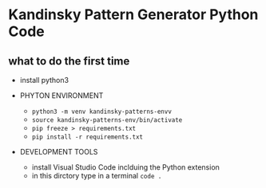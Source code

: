 # Kandinsky Pattern Generator Python Code

## what to do the first time
* install python3
* PHYTON ENVIRONMENT
    * `python3 -m venv kandinsky-patterns-envv`
    * `source kandinsky-patterns-env/bin/activate`
    * `pip freeze > requirements.txt`
    * `pip install -r requirements.txt`

* DEVELOPMENT TOOLS
    * install Visual Studio Code inclduing the Python extension
    * in this dirctory type in a terminal `code .`